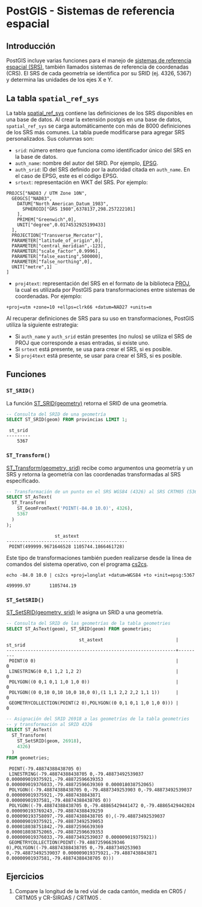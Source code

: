 # PostGIS - Sistemas de referencia espacial

## Introducción
PostGIS incluye varias funciones para el manejo de [sistemas de referencia espacial (SRS)](https://en.wikipedia.org/wiki/Spatial_reference_system), también llamados sistemas de referencia de coordenadas (CRS). El SRS de cada geometría se identifica por su SRID (ej. 4326, 5367) y determina las unidades de los ejes X e Y.

## La tabla `spatial_ref_sys`
La tabla [spatial_ref_sys](https://postgis.net/docs/using_postgis_dbmanagement.html#spatial_ref_sys_table) contiene las definiciones de los SRS disponibles en una base de datos. Al crear la extensión postgis en una base de datos, `spatial_ref_sys` se carga automáticamente con más de 8000 definiciones de los SRS más comunes. La tabla puede modificarse para agregar SRS personalizados. Sus columnas son:

- `srid`: número entero que funciona como identificador único del SRS en la base de datos.
- `auth_name`: nombre del autor del SRID. Por ejemplo, [EPSG](https://en.wikipedia.org/wiki/EPSG_Geodetic_Parameter_Dataset).
- `auth_srid`: ID del SRS definido por la autoridad citada en `auth_name`. En el caso de EPSG, este es el código EPSG.
- `srtext`: representación en WKT del SRS. Por ejemplo:

```
PROJCS["NAD83 / UTM Zone 10N",
  GEOGCS["NAD83",
	DATUM["North_American_Datum_1983",
	  SPHEROID["GRS 1980",6378137,298.257222101]
	],
	PRIMEM["Greenwich",0],
	UNIT["degree",0.0174532925199433]
  ],
  PROJECTION["Transverse_Mercator"],
  PARAMETER["latitude_of_origin",0],
  PARAMETER["central_meridian",-123],
  PARAMETER["scale_factor",0.9996],
  PARAMETER["false_easting",500000],
  PARAMETER["false_northing",0],
  UNIT["metre",1]
]
```

- `proj4text`: representación del SRS en el formato de la biblioteca [PROJ](https://proj.org/), la cual es utilizada por PostGIS para transformaciones entre sistemas de coordenadas. Por ejemplo:

```
+proj=utm +zone=10 +ellps=clrk66 +datum=NAD27 +units=m
```

Al recuperar definiciones de SRS para su uso en transformaciones, PostGIS utiliza la siguiente estrategia:

- Si `auth_name` y `auth_srid` están presentes (no nulos) se utiliza el SRS de PROJ que corresponde a esas entradas, si existe uno.
- Si `srtext` está presente, se usa para crear el SRS, si es posible.
- Si `proj4text` está presente, se usar para crear el SRS, si es posible.

## Funciones

### `ST_SRID()`
La función [ST_SRID(geometry)](https://postgis.net/docs/ST_SRID.html) retorna el SRID de una geometría.

```sql
-- Consulta del SRID de una geometría
SELECT ST_SRID(geom) FROM provincias LIMIT 1;
```

```
 st_srid
---------
    5367
```

### `ST_Transform()`
[ST_Transform(geometry, srid)](https://postgis.net/docs/ST_Transform.html) recibe como argumentos una geometría y un SRS y retorna la geometría con las coordenadas transformadas al SRS especificado.

```sql
-- Transformación de un punto en el SRS WGS84 (4326) al SRS CRTM05 (5367)
SELECT ST_AsText(
  ST_Transform(
    ST_GeomFromText('POINT(-84.0 10.0)', 4326),
    5367
  )
);
```

```
                  st_astext
---------------------------------------------
 POINT(499999.9671646528 1105744.1866461728)
```

Este tipo de transformaciones también pueden realizarse desde la línea de comandos del sistema operativo, con el programa [cs2cs](https://proj.org/en/9.3/apps/cs2cs.html).

```shell
echo -84.0 10.0 | cs2cs +proj=longlat +datum=WGS84 +to +init=epsg:5367
```

```
499999.97       1105744.19
```

### `ST_SetSRID()`
[ST_SetSRID(geometry, srid)](http://postgis.net/docs/ST_SetSRID.html) le asigna un SRID a una geometría. 

```sql
-- Consulta del SRID de las geometrías de la tabla geometries
SELECT ST_AsText(geom), ST_SRID(geom) FROM geometries;
```

```
                           st_astext                           | st_srid
---------------------------------------------------------------+---------
 POINT(0 0)                                                    |       0
 LINESTRING(0 0,1 1,2 1,2 2)                                   |       0
 POLYGON((0 0,1 0,1 1,0 1,0 0))                                |       0
 POLYGON((0 0,10 0,10 10,0 10,0 0),(1 1,1 2,2 2,2 1,1 1))      |       0
 GEOMETRYCOLLECTION(POINT(2 0),POLYGON((0 0,1 0,1 1,0 1,0 0))) |       0
```

```sql
-- Asignación del SRID 26918 a las geometrías de la tabla geometries
-- y transformación al SRID 4326
SELECT ST_AsText(
  ST_Transform(
    ST_SetSRID(geom, 26918),
    4326)
  )
FROM geometries;
```

```
 POINT(-79.48874388438705 0)
 LINESTRING(-79.48874388438705 0,-79.48873492539037 0.000009019375921,-79.48872596639353 0.000009019376033,-79.48872596639369 0.000018038752065)
 POLYGON((-79.48874388438705 0,-79.4887349253903 0,-79.48873492539037 0.000009019375921,-79.4887438843871 0.00000901937581,-79.48874388438705 0))
 POLYGON((-79.48874388438705 0,-79.48865429441472 0,-79.48865429442024 0.000090193769243,-79.48874388439259 0.000090193758097,-79.48874388438705 0),(-79.48873492539037 0.000009019375921,-79.48873492539053 0.000018038751842,-79.48872596639369 0.000018038752065,-79.48872596639353 0.000009019376033,-79.48873492539037 0.000009019375921))
 GEOMETRYCOLLECTION(POINT(-79.48872596639346 0),POLYGON((-79.48874388438705 0,-79.4887349253903 0,-79.48873492539037 0.000009019375921,-79.4887438843871 0.00000901937581,-79.48874388438705 0)))
```

## Ejercicios
1. Compare la longitud de la red vial de cada cantón, medida en CR05 / CRTM05 y CR-SIRGAS / CRTM05 .

